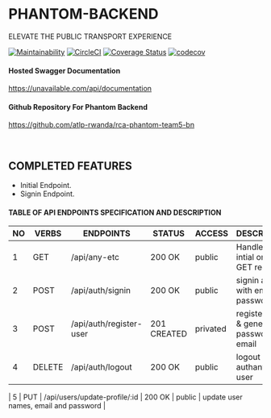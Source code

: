 # PHANTOM-BACKEND

ELEVATE THE PUBLIC TRANSPORT EXPERIENCE

[![Maintainability](https://api.codeclimate.com/v1/badges/bc1821d415fdc0f19d72/maintainability)](https://codeclimate.com/github/atlp-rwanda/rca-phantom-team5-bn/maintainability)
[![CircleCI](https://dl.circleci.com/status-badge/img/gh/atlp-rwanda/rca-phantom-team5-bn/tree/develop.svg?style=svg)](https://dl.circleci.com/status-badge/redirect/gh/atlp-rwanda/rca-phantom-team5-bn/tree/develop)
[![Coverage Status](https://coveralls.io/repos/github/atlp-rwanda/rca-phantom-team5-bn/badge.svg?branch=develop)](https://coveralls.io/github/atlp-rwanda/rca-phantom-team5-bn?branch=develop)
[![codecov](https://codecov.io/gh/atlp-rwanda/rca-phantom-team5-bn/branch/develop/graph/badge.svg?token=6QCWS8ES5Q)](https://codecov.io/gh/atlp-rwanda/rca-phantom-team5-bn)

#### Hosted Swagger Documentation

https://unavailable.com/api/documentation

#### Github Repository For Phantom Backend

https://github.com/atlp-rwanda/rca-phantom-team5-bn


<br>

## COMPLETED FEATURES

- Initial Endpoint.
- Signin Endpoint.


#### TABLE OF API ENDPOINTS SPECIFICATION AND DESCRIPTION


|NO  | VERBS  | ENDPOINTS                            | STATUS       | ACCESS      | DESCRIPTION                                |
|----|--------|--------------------------------------|--------------|-------------|--------------------------------------------|
| 1  | GET    | /api/any-etc                         | 200 OK       | public      | Handle all intial or wrong GET requests    |
| 2  | POST   | /api/auth/signin                     | 200 OK       | public      | signin a user with email and password      |
| 3  | POST   | /api/auth/register-user              | 201 CREATED  | privated    | register user & generate password in email |
| 4  | DELETE | /api/auth/logout                     | 200 OK       | public      | logout authanticated user                  |

| 5  | PUT    | /api/users/update-profile/:id        | 200 OK       | public      | update user names, email and password      |

